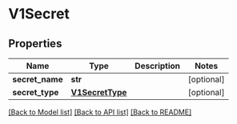 # V1Secret

## Properties
Name | Type | Description | Notes
------------ | ------------- | ------------- | -------------
**secret_name** | **str** |  | [optional] 
**secret_type** | [**V1SecretType**](V1SecretType.md) |  | [optional] 

[[Back to Model list]](../README.md#documentation-for-models) [[Back to API list]](../README.md#documentation-for-api-endpoints) [[Back to README]](../README.md)


